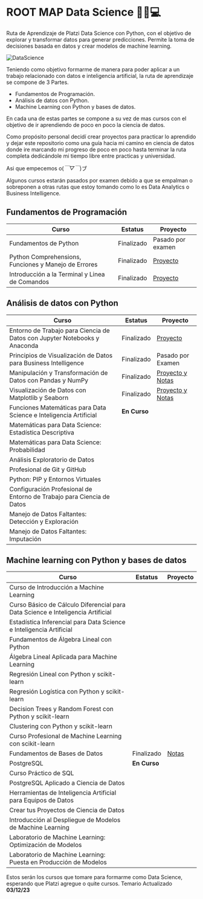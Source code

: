 # ROOT MAP Data Science 🧑‍🔬💻

Ruta de Aprendizaje de Platzi Data Science con Python, con el objetivo de explorar y transformar datos para generar predicciones. Permite la toma de decisiones basada en datos y crear modelos de machine learning.

![DataScience](https://static.platzi.com/media/courses/og-datascience.png)

Teniendo como objetivo formarme de manera para poder aplicar a un trabajo relacionado con datos e inteligencia artificial, la ruta de aprendizaje se compone de 3 Partes.

- Fundamentos de Programación.
- Análisis de datos con Python.
- Machine Learning con Python y bases de datos.

En cada una de estas partes se compone a su vez de mas cursos con el objetivo de ir aprendiendo de poco en poco la ciencia de datos.

Como propósito personal decidí crear proyectos para practicar lo aprendido y dejar este repositorio como una guía hacia mi camino en ciencia de datos donde ire marcando mi progreso de poco en poco hasta terminar la ruta completa dedicándole mi tiempo libre entre practicas y universidad.

Asi que empecemos o(*￣▽￣*)ブ

Algunos cursos estarán pasados por examen debido a que se empalman o sobreponen a otras rutas que estoy tomando como lo es Data Analytics o Business Intelligence.

## Fundamentos de Programación

|Curso   | Estatus   | Proyecto  |
|---|---|---|
| Fundamentos de Python  | Finalizado  |Pasado por examen   |
| Python Comprehensions, Funciones y Manejo de Errores |Finalizado   | [Proyecto](https://github.com/AI-PA/Python_ChatGPT_EX)  |
| Introducción a la Terminal y Linea de Comandos  |  Finalizado | [Proyecto](https://github.com/AI-PA/Amateur_Terminal)  |

## Análisis de datos con Python

|Curso   | Estatus   | Proyecto  |
|---     |---        |---        |
|Entorno de Trabajo para Ciencia de Datos con Jupyter Notebooks y Anaconda|Finalizado|[Proyecto](https://github.com/AI-PA/DataScience_Work_Environment) |
|Principios de Visualización de Datos para Business Intelligence |Finalizado|Pasado por Examen|
|Manipulación y Transformación de Datos con Pandas y NumPy|Finalizado|[Proyecto y Notas](https://github.com/AI-PA/Numpy_Pandas)|
|Visualización de Datos con Matplotlib y Seaborn| Finalizado|[ Proyecto y Notas](https://github.com/AI-PA/Matplotlib-Seaborn)|
|Funciones Matemáticas para Data Science e Inteligencia Artificial|**En Curso**||
|Matemáticas para Data Science: Estadística Descriptiva|||
|Matemáticas para Data Science: Probabilidad|||
|Análisis Exploratorio de Datos|||
|Profesional de Git y GitHub|||
|Python: PIP y Entornos Virtuales|||
|Configuración Profesional de Entorno de Trabajo para Ciencia de Datos|||
|Manejo de Datos Faltantes: Detección y Exploración|||
|Manejo de Datos Faltantes: Imputación|||

## Machine learning con Python y bases de datos

|Curso   | Estatus   | Proyecto  |
|---     |---        |---        |
|Curso de Introducción a Machine Learning|||
|Curso Básico de Cálculo Diferencial para Data Science e Inteligencia Artificial|||
|Estadística Inferencial para Data Science e Inteligencia Artificial|||
|Fundamentos de Álgebra Lineal con Python|||
|Álgebra Lineal Aplicada para Machine Learning|||
|Regresión Lineal con Python y scikit-learn|||
|Regresión Logística con Python y scikit-learn|||
|Decision Trees y Random Forest con Python y scikit-learn|||
|Clustering con Python y scikit-learn|||
|Curso Profesional de Machine Learning con scikit-learn|||
|Fundamentos de Bases de Datos| Finalizado|[Notas](https://github.com/AI-PA/DB_SQL)|
|PostgreSQL|**En Curso**||
|Curso Práctico de SQL|||
|PostgreSQL Aplicado a Ciencia de Datos|||
|Herramientas de Inteligencia Artificial para Equipos de Datos|||
|Crear tus Proyectos de Ciencia de Datos|||
|Introducción al Despliegue de Modelos de Machine Learning|||
|Laboratorio de Machine Learning: Optimización de Modelos|||
|Laboratorio de Machine Learning: Puesta en Producción de Modelos|||

Estos serán los cursos que tomare para formarme como Data Science, esperando que Platzi agregue o quite cursos.
Temario Actualizado **03/12/23**
